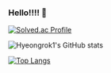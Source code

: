 ### Hello!!!! 👋

<!--
**Hyeongrok1/Hyeongrok1** is a ✨ _special_ ✨ repository because its `README.md` (this file) appears on your GitHub profile.

Here are some ideas to get you started:

- 🔭 I’m currently working on ...
- 🌱 I’m currently learning ...
- 👯 I’m looking to collaborate on ...
- 🤔 I’m looking for help with ...
- 💬 Ask me about ...
- 📫 How to reach me: ...
- 😄 Pronouns: ...
- ⚡ Fun fact: ...
-->

[![Solved.ac Profile](http://mazassumnida.wtf/api/v2/generate_badge?boj=loggy0323)](https://solved.ac/loggy0323/)

![Hyeongrok1's GitHub stats](https://github-readme-stats.vercel.app/api?username=Hyeongrok1&show_icons=true&theme=radical)

[![Top Langs](https://github-readme-stats.vercel.app/api/top-langs/?username=Hyeongrok1)](https://github.com/Hyeongrok1/github-readme-stats)
